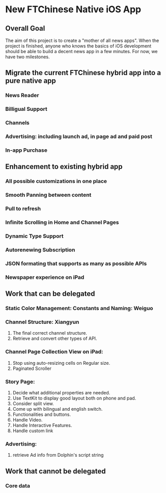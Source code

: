 # New FTChinese Native iOS App

## Overall Goal
The aim of this project is to create a "mother of all news apps". When the project is finished, anyone who knows the basics of iOS development should be able to build a decent news app in a few minutes. For now, we have two milestones. 

## Migrate the current FTChinese hybrid app into a pure native app
### News Reader
### Billigual Support
### Channels
### Advertising: including launch ad, in page ad and paid post
### In-app Purchase

## Enhancement to existing hybrid app
### All possible customizations in one place
### Smooth Panning between content
### Pull to refresh
### Infinite Scrolling in Home and Channel Pages
### Dynamic Type Support
### Autorenewing Subscription
### JSON formating that supports as many as possible APIs
### Newspaper experience on iPad

## Work that can be delegated
### Static Color Management: Constants and Naming: Weiguo


### Channel Structure: Xiangyun
1. The final correct channel structure. 
2. Retrieve and convert other types of API. 


### Channel Page Collection View on iPad: 
1. Stop using auto-resizing cells on Regular size. 
2. Paginated Scroller

### Story Page: 
1. Decide what additional properties are needed. 
2. Use TextKit to display good layout both on phone and pad. 
3. Consider split view. 
4. Come up with bilingual and english switch. 
5. Functionalities and buttons. 
6. Handle Video. 
7. Handle Interactive Features. 
8. Handle custom link


### Advertising: 
1. retrieve Ad info from Dolphin's script string

## Work that cannot be delegated
### Core data



